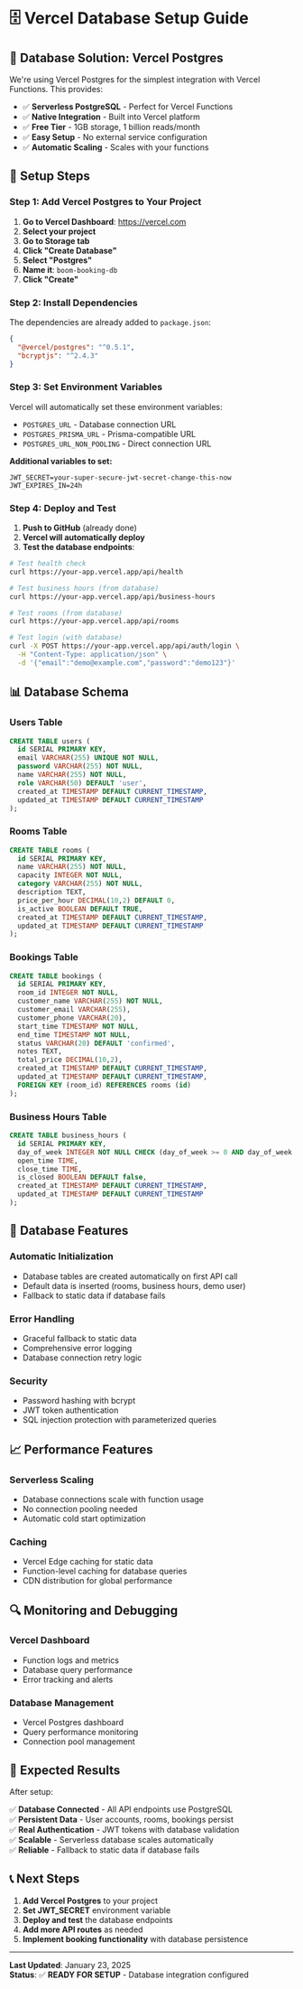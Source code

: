 # 🗄️ Vercel Database Setup Guide

## 🎯 **Database Solution: Vercel Postgres**

We're using Vercel Postgres for the simplest integration with Vercel Functions. This provides:
- ✅ **Serverless PostgreSQL** - Perfect for Vercel Functions
- ✅ **Native Integration** - Built into Vercel platform
- ✅ **Free Tier** - 1GB storage, 1 billion reads/month
- ✅ **Easy Setup** - No external service configuration
- ✅ **Automatic Scaling** - Scales with your functions

## 🚀 **Setup Steps**

### **Step 1: Add Vercel Postgres to Your Project**

1. **Go to Vercel Dashboard**: https://vercel.com
2. **Select your project**
3. **Go to Storage tab**
4. **Click "Create Database"**
5. **Select "Postgres"**
6. **Name it**: `boom-booking-db`
7. **Click "Create"**

### **Step 2: Install Dependencies**

The dependencies are already added to `package.json`:
```json
{
  "@vercel/postgres": "^0.5.1",
  "bcryptjs": "^2.4.3"
}
```

### **Step 3: Set Environment Variables**

Vercel will automatically set these environment variables:
- `POSTGRES_URL` - Database connection URL
- `POSTGRES_PRISMA_URL` - Prisma-compatible URL
- `POSTGRES_URL_NON_POOLING` - Direct connection URL

**Additional variables to set:**
```env
JWT_SECRET=your-super-secure-jwt-secret-change-this-now
JWT_EXPIRES_IN=24h
```

### **Step 4: Deploy and Test**

1. **Push to GitHub** (already done)
2. **Vercel will automatically deploy**
3. **Test the database endpoints**:

```bash
# Test health check
curl https://your-app.vercel.app/api/health

# Test business hours (from database)
curl https://your-app.vercel.app/api/business-hours

# Test rooms (from database)
curl https://your-app.vercel.app/api/rooms

# Test login (with database)
curl -X POST https://your-app.vercel.app/api/auth/login \
  -H "Content-Type: application/json" \
  -d '{"email":"demo@example.com","password":"demo123"}'
```

## 📊 **Database Schema**

### **Users Table**
```sql
CREATE TABLE users (
  id SERIAL PRIMARY KEY,
  email VARCHAR(255) UNIQUE NOT NULL,
  password VARCHAR(255) NOT NULL,
  name VARCHAR(255) NOT NULL,
  role VARCHAR(50) DEFAULT 'user',
  created_at TIMESTAMP DEFAULT CURRENT_TIMESTAMP,
  updated_at TIMESTAMP DEFAULT CURRENT_TIMESTAMP
);
```

### **Rooms Table**
```sql
CREATE TABLE rooms (
  id SERIAL PRIMARY KEY,
  name VARCHAR(255) NOT NULL,
  capacity INTEGER NOT NULL,
  category VARCHAR(255) NOT NULL,
  description TEXT,
  price_per_hour DECIMAL(10,2) DEFAULT 0,
  is_active BOOLEAN DEFAULT TRUE,
  created_at TIMESTAMP DEFAULT CURRENT_TIMESTAMP,
  updated_at TIMESTAMP DEFAULT CURRENT_TIMESTAMP
);
```

### **Bookings Table**
```sql
CREATE TABLE bookings (
  id SERIAL PRIMARY KEY,
  room_id INTEGER NOT NULL,
  customer_name VARCHAR(255) NOT NULL,
  customer_email VARCHAR(255),
  customer_phone VARCHAR(20),
  start_time TIMESTAMP NOT NULL,
  end_time TIMESTAMP NOT NULL,
  status VARCHAR(20) DEFAULT 'confirmed',
  notes TEXT,
  total_price DECIMAL(10,2),
  created_at TIMESTAMP DEFAULT CURRENT_TIMESTAMP,
  updated_at TIMESTAMP DEFAULT CURRENT_TIMESTAMP,
  FOREIGN KEY (room_id) REFERENCES rooms (id)
);
```

### **Business Hours Table**
```sql
CREATE TABLE business_hours (
  id SERIAL PRIMARY KEY,
  day_of_week INTEGER NOT NULL CHECK (day_of_week >= 0 AND day_of_week <= 6),
  open_time TIME,
  close_time TIME,
  is_closed BOOLEAN DEFAULT false,
  created_at TIMESTAMP DEFAULT CURRENT_TIMESTAMP,
  updated_at TIMESTAMP DEFAULT CURRENT_TIMESTAMP
);
```

## 🔧 **Database Features**

### **Automatic Initialization**
- Database tables are created automatically on first API call
- Default data is inserted (rooms, business hours, demo user)
- Fallback to static data if database fails

### **Error Handling**
- Graceful fallback to static data
- Comprehensive error logging
- Database connection retry logic

### **Security**
- Password hashing with bcrypt
- JWT token authentication
- SQL injection protection with parameterized queries

## 📈 **Performance Features**

### **Serverless Scaling**
- Database connections scale with function usage
- No connection pooling needed
- Automatic cold start optimization

### **Caching**
- Vercel Edge caching for static data
- Function-level caching for database queries
- CDN distribution for global performance

## 🔍 **Monitoring and Debugging**

### **Vercel Dashboard**
- Function logs and metrics
- Database query performance
- Error tracking and alerts

### **Database Management**
- Vercel Postgres dashboard
- Query performance monitoring
- Connection pool management

## 🎉 **Expected Results**

After setup:

✅ **Database Connected** - All API endpoints use PostgreSQL  
✅ **Persistent Data** - User accounts, rooms, bookings persist  
✅ **Real Authentication** - JWT tokens with database validation  
✅ **Scalable** - Serverless database scales automatically  
✅ **Reliable** - Fallback to static data if database fails  

## 📞 **Next Steps**

1. **Add Vercel Postgres** to your project
2. **Set JWT_SECRET** environment variable
3. **Deploy and test** the database endpoints
4. **Add more API routes** as needed
5. **Implement booking functionality** with database persistence

---

**Last Updated**: January 23, 2025  
**Status**: ✅ **READY FOR SETUP** - Database integration configured
